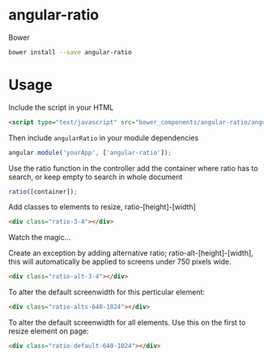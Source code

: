 angular-ratio
==============

 Bower

  ```bash
  bower install --save angular-ratio
  ```


# Usage

Include the script in your HTML

  ```html
  <script type="text/javascript" src="bower_components/angular-ratio/angular-ratio.js"></script>
  ```

Then include `angularRatio` in your module dependencies

  ```js
  angular.module('yourApp', ['angular-ratio']);
  ```
  
Use the ratio function in the controller add the container where ratio has to search, or keep empty to search in whole document

  ```js
  ratio([container]);
  ```
  
Add classes to elements to resize, ratio-[height]-[width]


  ```html
  <div class="ratio-3-4"></div>
  ```
  
  
 Watch the magic... 
 
 
 
Create an exception by adding alternative ratio; ratio-alt-[height]-[width], this will automatically be applied to screens under 750 pixels wide.
 
  ```html
  <div class="ratio-alt-3-4"></div>
  ```
  
To alter the default screenwidth for this perticular element:
  
  ```html
  <div class="ratio-alts-640-1024"></div>
  ```
  
To alter the default screenwidth for all elements. Use this on the first to resize element on page:
  
  
  ```html
  <div class="ratio-default-640-1024"></div>
  ```
  